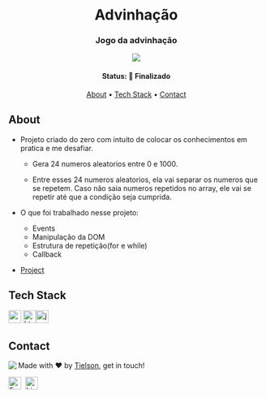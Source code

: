 <h1 align="center">
	Advinhação
</h1>


<h3 align="center">
	Jogo da advinhação
</h3>








<p align="center">
	<img src="https://img.shields.io/badge/PRs-welcome-brightgreen.svg?style=flat-square"/>
</p>


<h4 align="center">
	Status: 🚀 Finalizado
</h4>


<p align="center">
	<a href="#about">About</a> •
	<a href="#tech-stack">Tech Stack</a> •
	<a href="#contact">Contact</a> 
</p>


## About

- Projeto criado do zero com intuito de colocar os conhecimentos em pratica e me desafiar.

  - Gera 24 numeros aleatorios entre 0 e 1000. 

  - Entre esses 24 numeros aleatorios, ela vai separar os numeros que se repetem. Caso não saia numeros repetidos no array, ele vai se repetir até que a condição seja cumprida.

    

- O que foi trabalhado nesse projeto:

  - Events
  - Manipulação da DOM
  - Estrutura de repetição(for e while)
  - Callback

  

- <a href="https://tielson.github.io/NumeroDaSorte/">Project</a>





## Tech Stack

<img src="https://img.shields.io/badge/Css3-05122A?style=flat&logo=css3" alt="css3 Badge" height="25">&nbsp;<img src="https://img.shields.io/badge/Html5-05122A?style=flat&logo=html5" alt="html5 Badge" height="25"><img src="https://img.shields.io/badge/Javascript-05122A?style=flat&logo=javascript" alt="javascript Badge" height="25">&nbsp;

## Contact

<img align="left" src="https://avatars.githubusercontent.com/Tielson?size=100">

Made with ❤️ by [Tielson](https://github.com/Tielson), get in touch!

<a href="mailto:filipe_thielsom@hotmail.com" target="_blank"><img src="https://img.shields.io/badge/Email-D14836?style=flat&logo=gmail&logoColor=white" alt="Email Badge" height="25"></a>&nbsp;
<a href="https://www.linkedin.com/in/https://www.linkedin.com/in/filipe-tielson-developer/" target="_blank"><img src="https://img.shields.io/badge/Linkedin-0077B5?style=flat&logo=linkedin&logoColor=white" alt="LinkedIn Badge" height="25"></a>&nbsp;

<br clear="left"/>
